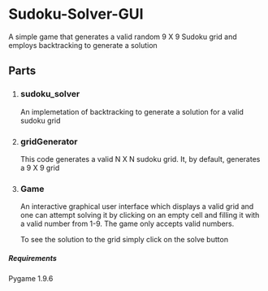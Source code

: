 # Sudoku-Solver-GUI
A simple game that generates a valid random  9 X 9 Sudoku grid and employs backtracking to generate a solution

## Parts ##

1. ### sudoku_solver ###
      An implemetation of backtracking to generate a solution for a valid sudoku grid
  
2. ### gridGenerator ###
      This code generates a valid N X N sudoku grid. It, by default, generates a 9 X 9 grid
      
3. ### Game ###
      An interactive graphical user interface which displays a valid grid and one can attempt solving it by clicking on an empty cell and       filling it with a valid number from 1-9. The game only accepts valid numbers.
      
      To see the solution to the grid simply click on the solve button
      
##### Requirements ####
Pygame 1.9.6
  
